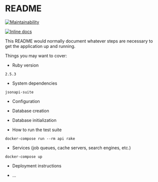 # README

[![Maintainability](https://api.codeclimate.com/v1/badges/51aa08d8908ab501d537/maintainability)](https://codeclimate.com/github/joel/my-rails-5-2-1-api-app/maintainability)

[![Inline docs](http://inch-ci.org/github/joel/my-rails-5-2-1-api-app.svg?branch=master)](http://inch-ci.org/github/joel/my-rails-5-2-1-api-app)

This README would normally document whatever steps are necessary to get the
application up and running.

Things you may want to cover:

* Ruby version

`2.5.3`

* System dependencies

`jsonapi-suite`

* Configuration

* Database creation

* Database initialization

* How to run the test suite

```
docker-compose run --rm api rake
```

* Services (job queues, cache servers, search engines, etc.)

```
docker-compose up
```

* Deployment instructions

* ...
